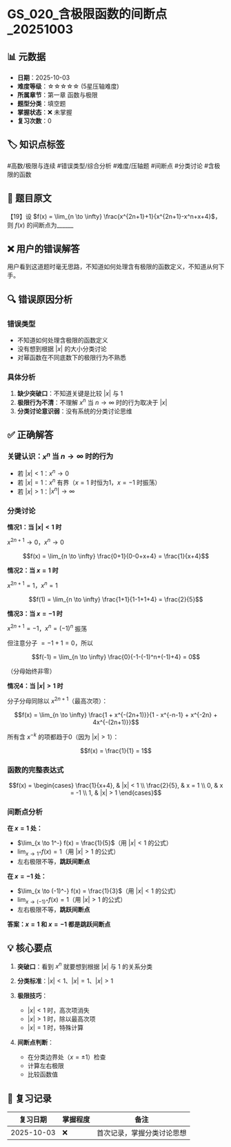# GS_020_含极限函数的间断点_20251003

## 📊 元数据
- **日期**：2025-10-03
- **难度等级**：☆☆☆☆☆ (5星压轴难度)
- **所属章节**：第一章 函数与极限
- **题型分类**：填空题
- **掌握状态**：❌ 未掌握
- **复习次数**：0

## 🏷️ 知识点标签
#高数/极限与连续 #错误类型/综合分析 #难度/压轴题 #间断点 #分类讨论 #含极限的函数

## 📝 题目原文
【19】设 $f(x) = \lim_{n \to \infty} \frac{x^{2n+1}+1}{x^{2n+1}-x^n+x+4}$，则 $f(x)$ 的间断点为\_\_\_\_\_\_

## ❌ 用户的错误解答
用户看到这道题时毫无思路，不知道如何处理含有极限的函数定义，不知道从何下手。

## 🔍 错误原因分析
### 错误类型
- 不知道如何处理含极限的函数定义
- 没有想到根据 $|x|$ 的大小分类讨论
- 对幂函数在不同底数下的极限行为不熟悉

### 具体分析
1. **缺少突破口**：不知道关键是比较 $|x|$ 与 1
2. **极限行为不清**：不理解 $x^n$ 当 $n \to \infty$ 时的行为取决于 $|x|$
3. **分类讨论意识弱**：没有系统的分类讨论思维

## ✅ 正确解答

### 关键认识：$x^n$ 当 $n \to \infty$ 时的行为

- 若 $|x| < 1$：$x^n \to 0$
- 若 $|x| = 1$：$x^n$ 有界（$x=1$ 时恒为1，$x=-1$ 时振荡）
- 若 $|x| > 1$：$|x^n| \to \infty$

### 分类讨论

**情况1：当 $|x| < 1$ 时**

$x^{2n+1} \to 0$，$x^n \to 0$

$$f(x) = \lim_{n \to \infty} \frac{0+1}{0-0+x+4} = \frac{1}{x+4}$$

**情况2：当 $x = 1$ 时**

$x^{2n+1} = 1$，$x^n = 1$

$$f(1) = \lim_{n \to \infty} \frac{1+1}{1-1+1+4} = \frac{2}{5}$$

**情况3：当 $x = -1$ 时**

$x^{2n+1} = -1$，$x^n = (-1)^n$ 振荡

但注意分子 $= -1+1 = 0$，所以

$$f(-1) = \lim_{n \to \infty} \frac{0}{-1-(-1)^n+(-1)+4} = 0$$

（分母始终非零）

**情况4：当 $|x| > 1$ 时**

分子分母同除以 $x^{2n+1}$（最高次项）：

$$f(x) = \lim_{n \to \infty} \frac{1 + x^{-(2n+1)}}{1 - x^{-n-1} + x^{-2n} + 4x^{-(2n+1)}}$$

所有含 $x^{-k}$ 的项都趋于0（因为 $|x| > 1$）：

$$f(x) = \frac{1}{1} = 1$$

### 函数的完整表达式

$$f(x) = \begin{cases}
\frac{1}{x+4}, & |x| < 1 \\
\frac{2}{5}, & x = 1 \\
0, & x = -1 \\
1, & |x| > 1
\end{cases}$$

### 间断点分析

**在 $x = 1$ 处：**
- $\lim_{x \to 1^-} f(x) = \frac{1}{5}$（用 $|x| < 1$ 的公式）
- $\lim_{x \to 1^+} f(x) = 1$（用 $|x| > 1$ 的公式）
- 左右极限不等，**跳跃间断点**

**在 $x = -1$ 处：**
- $\lim_{x \to (-1)^-} f(x) = \frac{1}{3}$（用 $|x| < 1$ 的公式）
- $\lim_{x \to (-1)^+} f(x) = 1$（用 $|x| > 1$ 的公式）
- 左右极限不等，**跳跃间断点**

**答案：$x = 1$ 和 $x = -1$ 都是跳跃间断点**

## 💡 核心要点

1. **突破口**：看到 $x^n$ 就要想到根据 $|x|$ 与 1 的关系分类
2. **分类标准**：$|x| < 1$、$|x| = 1$、$|x| > 1$
3. **极限技巧**：
   - $|x| < 1$ 时，高次项消失
   - $|x| > 1$ 时，除以最高次项
   - $|x| = 1$ 时，特殊计算

4. **间断点判断**：
   - 在分类边界处（$x = \pm 1$）检查
   - 计算左右极限
   - 比较函数值

## 📅 复习记录
| 复习日期 | 掌握程度 | 备注 |
|---------|---------|------|
| 2025-10-03 | ❌ | 首次记录，掌握分类讨论思想 |